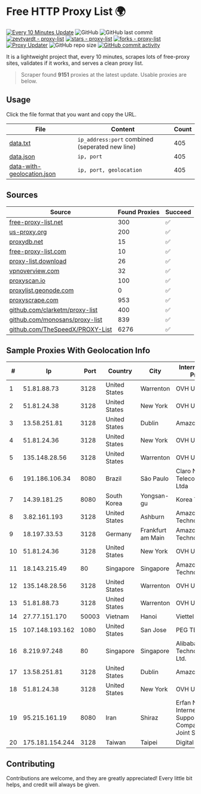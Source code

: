 
# Free HTTP Proxy List 🌍

[![Every 10 Minutes Update](https://github.com/mertguvencli/http-proxy-list/actions/workflows/main.yml/badge.svg?branch=main)](https://github.com/mertguvencli/http-proxy-list/actions/workflows/main.yml)
![GitHub](https://img.shields.io/github/license/mertguvencli/http-proxy-list)
![GitHub last commit](https://img.shields.io/github/last-commit/mertguvencli/http-proxy-list)
[![zevtyardt - proxy-list](https://img.shields.io/static/v1?label=zevtyardt&message=proxy-list&color=blue&logo=github)](https://github.com/zevtyardt/proxy-list "Go to GitHub repo")
[![stars - proxy-list](https://img.shields.io/github/stars/zevtyardt/proxy-list?style=social)](https://github.com/zevtyardt/proxy-list)
[![forks - proxy-list](https://img.shields.io/github/forks/zevtyardt/proxy-list?style=social)](https://github.com/zevtyardt/proxy-list)
[![Proxy Updater](https://github.com/zevtyardt/proxy-list/workflows/Proxy%20Updater/badge.svg)](https://github.com/zevtyardt/proxy-list/actions?query=workflow:"Proxy+Updater")
![GitHub repo size](https://img.shields.io/github/repo-size/zevtyardt/proxy-list)
[![GitHub commit activity](https://img.shields.io/github/commit-activity/m/zevtyardt/proxy-list?logo=commits)](https://github.com/zevtyardt/proxy-list/commits/main)

It is a lightweight project that, every 10 minutes, scrapes lots of free-proxy sites, validates if it works, and serves a clean proxy list.

> Scraper found **9151** proxies at the latest update. Usable proxies are below.

## Usage

Click the file format that you want and copy the URL.

|File|Content|Count|
|----|-------|-----|
|[data.txt](https://raw.githubusercontent.com/mertguvencli/http-proxy-list/main/proxy-list/data.txt)|`ip_address:port` combined (seperated new line)|405|
|[data.json](https://raw.githubusercontent.com/mertguvencli/http-proxy-list/main/proxy-list/data.json)|`ip, port`|405|
|[data-with-geolocation.json](https://raw.githubusercontent.com/mertguvencli/http-proxy-list/main/proxy-list/data-with-geolocation.json)|`ip, port, geolocation`|405|

## Sources

|Source|Found Proxies|Succeed|
|------|-------------|-------|
|[free-proxy-list.net](https://free-proxy-list.net)|300|✅|
|[us-proxy.org](https://www.us-proxy.org)|200|✅|
|[proxydb.net](http://proxydb.net)|15|✅|
|[free-proxy-list.com](https://free-proxy-list.com/?page=&port=&type%5B%5D=http&type%5B%5D=https&up_time=0&search=Search)|10|✅|
|[proxy-list.download](https://www.proxy-list.download/HTTP)|26|✅|
|[vpnoverview.com](https://vpnoverview.com/privacy/anonymous-browsing/free-proxy-servers)|32|✅|
|[proxyscan.io](https://www.proxyscan.io)|100|✅|
|[proxylist.geonode.com](https://proxylist.geonode.com/api/proxy-list?limit=300&page=1&sort_by=lastChecked&sort_type=desc&protocols=http,https)|0|✅|
|[proxyscrape.com](https://api.proxyscrape.com/v2/?request=displayproxies&protocol=http&timeout=10000&country=all&ssl=all&anonymity=all)|953|✅|
|[github.com/clarketm/proxy-list](https://raw.githubusercontent.com/clarketm/proxy-list/master/proxy-list-raw.txt)|400|✅|
|[github.com/monosans/proxy-list](https://raw.githubusercontent.com/monosans/proxy-list/main/proxies/http.txt)|839|✅|
|[github.com/TheSpeedX/PROXY-List](https://raw.githubusercontent.com/TheSpeedX/PROXY-List/master/http.txt)|6276|✅|


## Sample Proxies With Geolocation Info

|#|Ip|Port|Country|City|Internet Service Provider|
|-|--|----|-------|----|-------------------------|
|1|51.81.88.73|3128|United States|Warrenton|OVH US LLC|
|2|51.81.24.38|3128|United States|New York|OVH US LLC|
|3|13.58.251.81|3128|United States|Dublin|Amazon.com, Inc.|
|4|51.81.24.36|3128|United States|New York|OVH US LLC|
|5|135.148.28.56|3128|United States|Warrenton|OVH US LLC|
|6|191.186.106.34|8080|Brazil|São Paulo|Claro NXT Telecomunicacoes Ltda|
|7|14.39.181.25|8080|South Korea|Yongsan-gu|Korea Telecom|
|8|3.82.161.193|3128|United States|Ashburn|Amazon Technologies Inc.|
|9|18.197.33.53|3128|Germany|Frankfurt am Main|Amazon Technologies Inc.|
|10|51.81.24.36|3128|United States|New York|OVH US LLC|
|11|18.143.215.49|80|Singapore|Singapore|Amazon Technologies Inc.|
|12|135.148.28.56|3128|United States|Warrenton|OVH US LLC|
|13|51.81.88.73|3128|United States|Warrenton|OVH US LLC|
|14|27.77.151.170|50003|Vietnam|Hanoi|Viettel Group|
|15|107.148.193.162|1080|United States|San Jose|PEG TECH INC|
|16|8.219.97.248|80|Singapore|Singapore|Alibaba (US) Technology Co., Ltd.|
|17|13.58.251.81|3128|United States|Dublin|Amazon.com, Inc.|
|18|51.81.24.38|3128|United States|New York|OVH US LLC|
|19|95.215.161.19|8080|Iran|Shiraz|Erfan Net Fars Internet and Support Services Company (Private Joint Stock)|
|20|175.181.154.244|3128|Taiwan|Taipei|Digital United Inc.|



## Contributing

Contributions are welcome, and they are greatly appreciated! Every
little bit helps, and credit will always be given.

